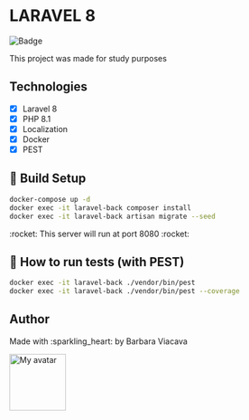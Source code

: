 # LARAVEL 8

![Badge](https://img.shields.io/badge/coverage-97%25-green?style=flat-square)

<p>This project was made for study purposes</p>

## Technologies

- [x] Laravel 8
- [x] PHP 8.1
- [x] Localization
- [x] Docker
- [x] PEST

## :cake: Build Setup
```bash
docker-compose up -d
docker exec -it laravel-back composer install
docker exec -it laravel-back artisan migrate --seed
```

<p>:rocket: This server will run at port 8080 :rocket:</p>

## :muscle: How to run tests (with PEST)
```bash
docker exec -it laravel-back ./vendor/bin/pest
docker exec -it laravel-back ./vendor/bin/pest --coverage
```

## Author
<p>Made with :sparkling_heart: by Barbara Viacava</p>
<img src="https://avatars.githubusercontent.com/u/25326917?v=4" style="width:100px;" alt="My avatar">